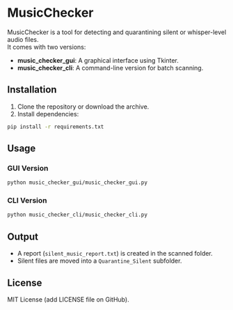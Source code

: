 # MusicChecker

MusicChecker is a tool for detecting and quarantining silent or whisper-level audio files.  
It comes with two versions:

- **music_checker_gui**: A graphical interface using Tkinter.  
- **music_checker_cli**: A command-line version for batch scanning.

## Installation

1. Clone the repository or download the archive.  
2. Install dependencies:

```bash
pip install -r requirements.txt
```

## Usage

### GUI Version
```bash
python music_checker_gui/music_checker_gui.py
```

### CLI Version
```bash
python music_checker_cli/music_checker_cli.py
```

## Output
- A report (`silent_music_report.txt`) is created in the scanned folder.  
- Silent files are moved into a `Quarantine_Silent` subfolder.  

## License
MIT License (add LICENSE file on GitHub).

